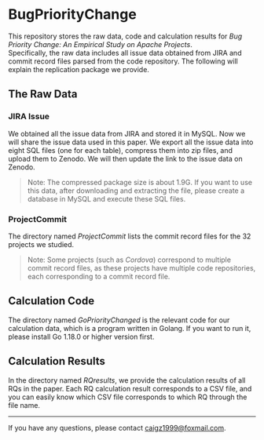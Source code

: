 # BugPriorityChange
This repository stores the raw data, code and calculation results for *Bug Priority Change: An Empirical Study on Apache Projects*.  
Specifically, the raw data includes all issue data obtained from JIRA and commit record files parsed from the code repository. 
The following will explain the replication package we provide.
## The Raw Data  
### JIRA Issue
We obtained all the issue data from JIRA and stored it in MySQL. Now we will share the issue data used in this paper. We export all the issue data into eight SQL files (one for each table), compress them into zip files, and upload them to Zenodo. We will then update the link to the issue data on Zenodo. 
> Note: The compressed package size is about 1.9G. If you want to use this data, after downloading and extracting the file, please create a database in MySQL and execute these SQL files.
### ProjectCommit
The directory named *ProjectCommit* lists the commit record files for the 32 projects we studied.
> Note: Some projects (such as *Cordova*) correspond to multiple commit record files, as these projects have multiple code repositories, each corresponding to a commit record file.
## Calculation Code
The directory named *GoPriorityChanged* is the relevant code for our calculation data, which is a program written in Golang. If you want to run it, please install Go 1.18.0 or higher version first.

## Calculation Results
In the directory named *RQresults*, we provide the calculation results of all RQs in the paper. Each RQ calculation result corresponds to a CSV file, and you can easily know which CSV file corresponds to which RQ through the file name.

---
If you have any questions, please contact caigz1999@foxmail.com.
